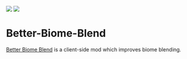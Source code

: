 [![](https://cf.way2muchnoise.eu/short_better-biome-blend.svg)](https://www.curseforge.com/minecraft/mc-mods/better-biome-blend) [![](https://cf.way2muchnoise.eu/versions/For%20MC_better-biome-blend_all.svg)](https://www.curseforge.com/minecraft/mc-mods/better-biome-blend)

# Better-Biome-Blend

[Better Biome Blend](https://www.curseforge.com/minecraft/mc-mods/better-biome-blend) is a client-side mod which improves biome blending.
